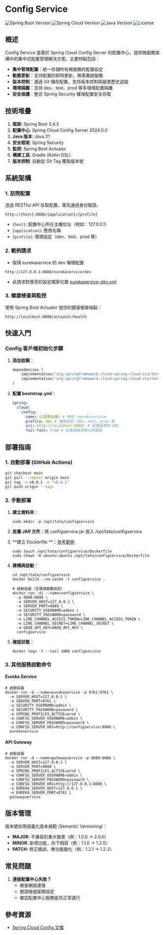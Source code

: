 # Config Service

![Spring Boot Version](https://img.shields.io/badge/Spring%20Boot-3.4.3-brightgreen.svg)
![Spring Cloud Version](https://img.shields.io/badge/Spring%20Cloud-2024.0.0-blue.svg)
![Java Version](https://img.shields.io/badge/Java-21-orange.svg)
![License](https://img.shields.io/badge/License-MIT-lightgrey.svg)

## 概述

Config Service 是基於 Spring Cloud Config Server 的配置中心，提供微服務架構中的集中式配置管理解決方案。主要特點包括：

- **集中管理配置**：統一存儲所有微服務的配置設定
- **動態更新**：支持配置的即時更新，無需重啟服務
- **版本控制**：通過 Git 儲存配置，支持版本控制與變更歷史追蹤
- **環境隔離**：支持 dev、test、prod 等多環境配置隔離
- **安全保護**：整合 Spring Security 確保配置安全存取

## 技術堆疊

1. **框架**: Spring Boot 3.4.3
2. **配置中心**: Spring Cloud Config Server 2024.0.0
3. **Java 版本**: Java 21
4. **安全框架**: Spring Security
5. **監控**: Spring Boot Actuator
6. **構建工具**: Gradle (Kotlin DSL)
7. **版本控制**: 自動從 Git Tag 獲取版本號

## 系統架構

### 1. 訪問配置

透過 RESTful API 存取配置，需先通過身份驗證。

```
http://{host}:8888/{application}/{profile}
```

- `{host}`: 配置中心所在主機位址（例如：127.0.0.1）
- `{application}`: 應用名稱
- `{profile}`: 環境設定（dev、test、prod 等）

### 2. 範例請求

- 取得 eurekaservice 的 dev 環境配置
```
http://127.0.0.1:8888/eurekaservice/dev
```

- 此請求對應至的設定檔案位置 [eurekaservice-dev.yml](configs%2Feurekaservice-dev.yml)

### 3. 健康檢查與監控

使用 Spring Boot Actuator 提供的健康檢查端點：

```
http://localhost:8888/actuator/health
```

## 快速入門

### Config 客戶端初始化步驟

1. **添加依賴**：
   ```kotlin
   dependencies {
       implementation("org.springframework.cloud:spring-cloud-starter-config")
       implementation("org.springframework.cloud:spring-cloud-starter-bootstrap")
   }
   ```

2. **配置 bootstrap.yml**：
   ```yaml
   spring:
     cloud:
       config:
         name: ${服務名稱} # 例如：eurekaservice
         profile: dev # 環境設定：dev、test、prod 等
         uri: http://localhost:8888/ # 配置服務的 URI
         fail-fast: true # 如果連線失敗立即報錯
   ```

## 部署指南

### 1. 自動部署 (GitHub Actions)

```bash
git checkout main
git pull --rebase origin main
git tag -a v0.0.1 -m "v0.0.1"
git push origin --tags
```

### 2. 手動部署

1. **建立資料夾**：
   ```shell
   sudo mkdir -p /opt/tata/configservice
   ```

2. **放置 JAR 文件**：將 configservice.jar 放入 /opt/tata/configservice

3. **建立 Dockerfile **：[參考範例](docs%2Fdocker%2Fconfigservice%2FDockerfile)
   ```shell
   sudo touch /opt/tata/configservice/Dockerfile
   sudo chown -R ubuntu:ubuntu /opt/tata/configservice/Dockerfile
   ```

4. **建構與啟動**：
   ```shell
   cd /opt/tata/configservice
   docker build --no-cache -t configservice .
   
   # 啟動容器（含環境變數設定）
   docker run -di --name=configservice \
     -p 8888:8888 \
     -e SERVER_HOST=127.0.0.1 \
     -e SERVER_PORT=8888 \
     -e SECURITY_USERNAME=admin \
     -e SECURITY_PASSWORD=password \
     -e LINE_CHANNEL_ACCESS_TOKEN=LINE_CHANNEL_ACCESS_TOKEN \
     -e LINE_CHANNEL_SECRET=LINE_CHANNEL_SECRET \
     -e GROQ_API_KEY=GROQ_API_KEY \
     configservice
   ```

5. **確認狀態**：
   ```shell
   docker logs -f --tail 1000 configservice
   ```

### 3. 其他服務啟動命令

#### Eureka Service

```shell
# 啟動容器
docker run -d --name=eurekaservice -p 8761:8761 \
  -e SERVER_HOST=127.0.0.1 \
  -e SERVER_PORT=8761 \
  -e SECURITY_USERNAME=admin \
  -e SECURITY_PASSWORD=password \
  -e SPRING_PROFILES_ACTIVE=prod \
  -e CONFIG_SERVER_USERNAME=admin \
  -e CONFIG_SERVER_PASSWORD=password \
  -e CONFIG_SERVER_URI=http://configservice:8888 \
  eurekaservice
```

#### API Gateway

```shell
# 啟動容器
docker run -d --name=gatewayservice -p 8080:8080 \
  -e SERVER_HOST=127.0.0.1 \
  -e SERVER_PORT=8080 \
  -e SPRING_PROFILES_ACTIVE=prod \
  -e CONFIG_SERVER_USERNAME=admin \
  -e CONFIG_SERVER_PASSWORD=password \
  -e CONFIG_SERVER_URI=http://127.0.0.1:8888 \
  -e EUREKA_SERVER_HOST=127.0.0.1 \
  -e EUREKA_SERVER_PORT=8761 \
  gatewayservice
```

## 版本管理

版本號採用語義化版本規範 (Semantic Versioning)：

- **MAJOR**: 不兼容的重大變更（例：1.0.0 → 2.0.0）
- **MINOR**: 新增功能，向下相容（例：1.1.0 → 1.2.0）
- **PATCH**: 修正錯誤，無功能變化（例：1.2.1 → 1.2.2）

## 常見問題

1. **連接配置中心失敗？**
   - 檢查網路連接
   - 驗證帳號密碼設定
   - 確認配置中心服務是否正常運行

## 參考資源

- [Spring Cloud Config 文檔](https://docs.spring.io/spring-cloud-config/docs/current/reference/html/)